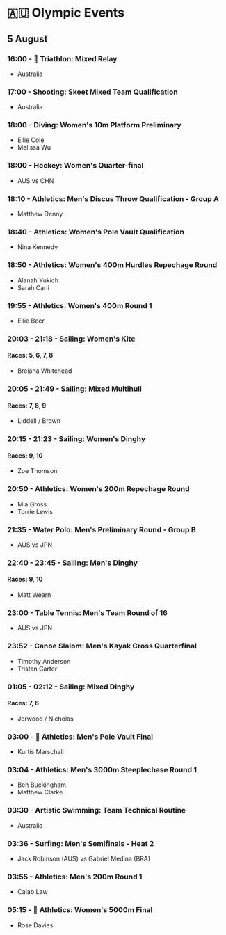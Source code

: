# 🇦🇺 Olympic Events

## 5 August

### 16:00 - 🏅 Triathlon: Mixed Relay
* Australia

### 17:00 - Shooting: Skeet Mixed Team Qualification
* Australia

### 18:00 - Diving: Women's 10m Platform Preliminary
* Ellie Cole
* Melissa Wu

### 18:00 - Hockey: Women's Quarter-final
* AUS vs CHN

### 18:10 - Athletics: Men's Discus Throw Qualification - Group A
* Matthew Denny

### 18:40 - Athletics: Women's Pole Vault Qualification
* Nina Kennedy

### 18:50 - Athletics: Women's 400m Hurdles Repechage Round
* Alanah Yukich
* Sarah Carli

### 19:55 - Athletics: Women's 400m Round 1
* Ellie Beer

### 20:03 - 21:18 - Sailing: Women's Kite
#### Races: 5, 6, 7, 8
* Breiana Whitehead

### 20:05 - 21:49 - Sailing: Mixed Multihull
#### Races: 7, 8, 9
* Liddell / Brown

### 20:15 - 21:23 - Sailing: Women's Dinghy
#### Races: 9, 10
* Zoe Thomson

### 20:50 - Athletics: Women's 200m Repechage Round
* Mia Gross
* Torrie Lewis

### 21:35 - Water Polo: Men's Preliminary Round - Group B
* AUS vs JPN

### 22:40 - 23:45 - Sailing: Men's Dinghy
#### Races: 9, 10
* Matt Wearn

### 23:00 - Table Tennis: Men's Team Round of 16
* AUS vs JPN

### 23:52 - Canoe Slalom: Men's Kayak Cross Quarterfinal
* Timothy Anderson
* Tristan Carter

### 01:05 - 02:12 - Sailing: Mixed Dinghy
#### Races: 7, 8
* Jerwood / Nicholas

### 03:00 - 🏅 Athletics: Men's Pole Vault Final
* Kurtis Marschall

### 03:04 - Athletics: Men's 3000m Steeplechase Round 1
* Ben Buckingham
* Matthew Clarke

### 03:30 - Artistic Swimming: Team Technical Routine
* Australia

### 03:36 - Surfing: Men's Semifinals - Heat 2
* Jack Robinson (AUS) vs Gabriel Medina (BRA)

### 03:55 - Athletics: Men's 200m Round 1
* Calab Law

### 05:15 - 🏅 Athletics: Women's 5000m Final
* Rose Davies

